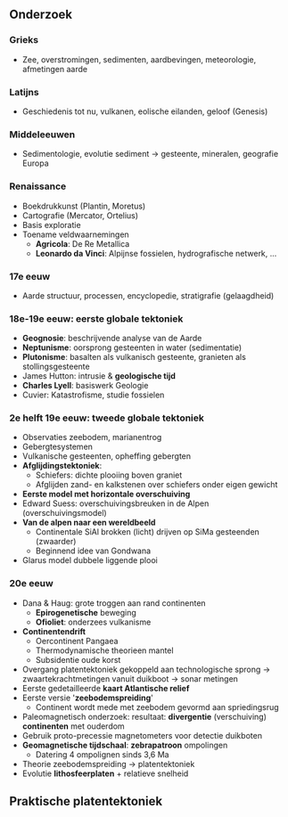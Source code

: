 ## Onderzoek
### Grieks
- Zee, overstromingen, sedimenten, aardbevingen, meteorologie, afmetingen aarde
### Latijns
- Geschiedenis tot nu, vulkanen, eolische eilanden, geloof (Genesis)
### Middeleeuwen
- Sedimentologie, evolutie sediment → gesteente, mineralen, geografie Europa
### Renaissance
- Boekdrukkunst (Plantin, Moretus)
- Cartografie (Mercator, Ortelius)
- Basis exploratie
- Toename veldwaarnemingen
	- **Agricola**: De Re Metallica
	- **Leonardo da Vinci**: Alpijnse fossielen, hydrografische netwerk, ...
### 17e eeuw
- Aarde structuur, processen, encyclopedie, stratigrafie (gelaagdheid)
### 18e-19e eeuw: eerste globale tektoniek
- **Geognosie**: beschrijvende analyse van de Aarde
- **Neptunisme**: oorsprong gesteenten in water (sedimentatie)
- **Plutonisme**: basalten als vulkanisch gesteente, granieten als stollingsgesteente
- James Hutton: intrusie & **geologische tijd**
- **Charles Lyell**: basiswerk Geologie
- Cuvier: Katastrofisme, studie fossielen
### 2e helft 19e eeuw: tweede globale tektoniek
- Observaties zeebodem, marianentrog
- Gebergtesystemen
- Vulkanische gesteenten, opheffing gebergten
- **Afglijdingstektoniek**:
	- Schiefers: dichte plooiing boven graniet
	- Afglijden zand- en kalkstenen over schiefers onder eigen gewicht
- **Eerste model met horizontale overschuiving**
- Edward Suess: overschuivingsbreuken in de Alpen (overschuivingsmodel)
- **Van de alpen naar een wereldbeeld**
	- Continentale SiAl brokken (licht) drijven op SiMa gesteenden (zwaarder)
	- Beginnend idee van Gondwana
- Glarus model dubbele liggende plooi

### 20e eeuw
- Dana & Haug: grote troggen aan rand continenten
	- **Epirogenetische** beweging
	- **Ofioliet**: onderzees vulkanisme
- **Continentendrift**
	- Oercontinent Pangaea
	- Thermodynamische theorieen mantel
	- Subsidentie oude korst
- Overgang platentektoniek gekoppeld aan technologische sprong
	-> zwaartekrachtmetingen vanuit duikboot
	-> sonar metingen
- Eerste gedetailleerde **kaart Atlantische relief**
- Eerste versie '**zeebodemspreiding**'
	- Continent wordt mede met zeebodem gevormd aan spriedingsrug
- Paleomagnetisch onderzoek: resultaat: **divergentie** (verschuiving) **continenten** met ouderdom
- Gebruik proto-precessie magnetometers voor detectie duikboten
- **Geomagnetische tijdschaal**: **zebrapatroon** ompolingen
	- Datering 4 ompolignen sinds 3,6 Ma
- Theorie zeebodemspreiding -> platentektoniek
- Evolutie **lithosfeerplaten** + relatieve snelheid

## Praktische platentektoniek
